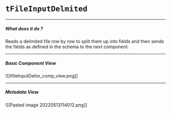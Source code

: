 # `tFileInputDelmited`
---
##### What does it do ?

Reads a delimited file row by row to split them up into fields and then sends the fields as defined in the schema to the next component.

---
##### Basic Component View
![[tfileInputDelim_comp_view.png]]

---
##### Metadata View
![[Pasted image 20220513114012.png]]